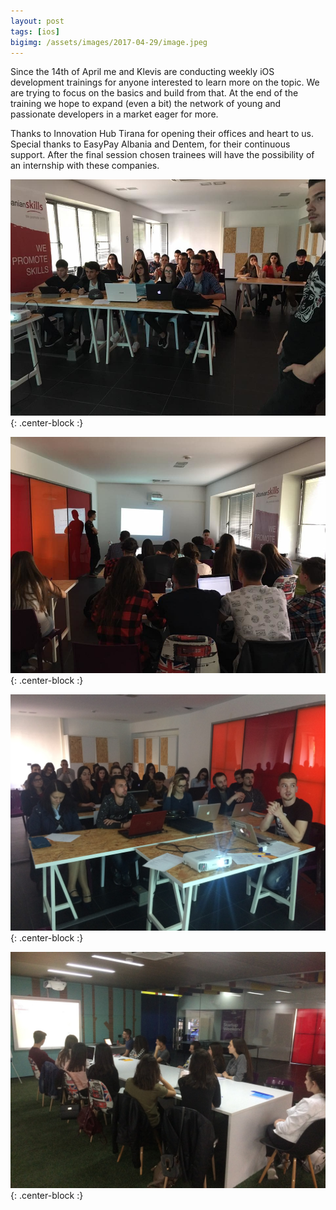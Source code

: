```yaml
---
layout: post
tags: [ios]
bigimg: /assets/images/2017-04-29/image.jpeg
---
```


Since the 14th of April me and Klevis are conducting weekly iOS development trainings for anyone interested to learn more on the topic. We are trying to focus on the basics and build from that. At the end of the training we hope to expand (even a bit) the network of young and passionate developers in a market eager for more.

Thanks to Innovation Hub Tirana for opening their offices and heart to us. Special thanks to EasyPay Albania and Dentem, for their continuous support. After the final session chosen trainees will have the possibility of an internship with these companies.

![ios-trainings-1](/assets/images/2017-04-29/ios-trainings-1.jpeg){: .center-block :}

![ios-trainings-2](/assets/images/2017-04-29/ios-trainings-2.jpeg){: .center-block :}

![ios-trainings-3](/assets/images/2017-04-29/ios-trainings-3.jpeg){: .center-block :}

![ios-trainings-4](/assets/images/2017-04-29/ios-trainings-4.jpeg){: .center-block :}